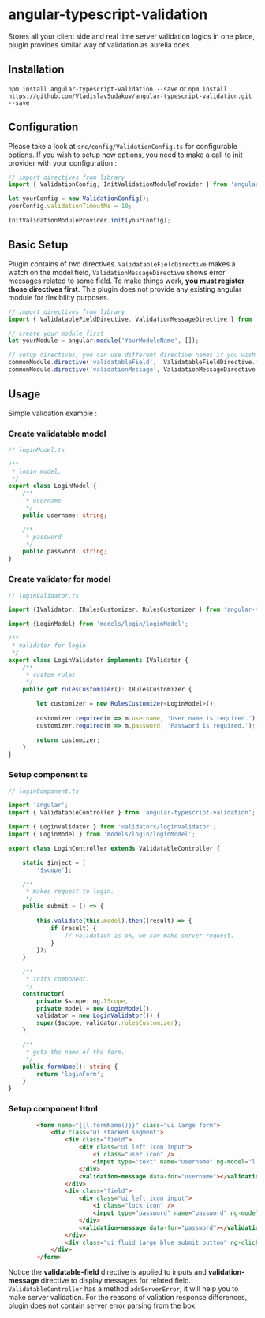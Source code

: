 # angular-typescript-validation
Stores all your client side and real time server validation logics in one place, plugin provides similar way of validation as aurelia does.

## Installation
`npm install angular-typescript-validation --save` or `npm install https://github.com/VladislavSudakov/angular-typescript-validation.git --save`

## Configuration
Please take a look at `src/config/ValidationConfig.ts` for configurable options. If you wish to setup new options, you need to make a call to init provider with your configuration :

```typescript
// import directives from library
import { ValidationConfig, InitValidationModuleProvider } from 'angular-typescript-validation';

let yourConfig = new ValidationConfig();
yourConfig.validationTimoutMs = 10;

InitValidationModuleProvider.init(yourConfig);
```

## Basic Setup
Plugin contains of two directives. `ValidatableFieldDirective` makes a watch on the model field, `ValidationMessageDirective` shows error messages related to some field.
To make things work, **you must register those directives first**. This plugin does not provide any existing angular module for flexibility purposes.

```typescript
// import directives from library
import { ValidatableFieldDirective, ValidationMessageDirective } from 'angular-typescript-validation';

// create your module first
let yourModule = angular.module('YourModuleName', []);

// setup directives, you can use different directive names if you wish to
commonModule.directive('validatableField',  ValidatableFieldDirective.factory);
commonModule.directive('validationMessage', ValidationMessageDirective.factory);
```

## Usage
Simple validation example :

### Create validatable model

```typescript
// loginModel.ts

/**
 * login model.
 */
export class LoginModel {
    /**
     * username
     */
    public username: string;

    /**
     * password
     */
    public password: string;
}
```
### Create validator for model

```typescript
// loginValidator.ts

import {IValidator, IRulesCustomizer, RulesCustomizer } from 'angular-typescript-validation';

import {LoginModel} from 'models/login/loginModel';

/**
 * validator for login
 */
export class LoginValidator implements IValidator {
    /**
     * custom rules.
     */
    public get rulesCustomizer(): IRulesCustomizer {

        let customizer = new RulesCustomizer<LoginModel>();
        
        customizer.required(m => m.username, 'User name is required.');
        customizer.required(m => m.password, 'Password is required.');

        return customizer;
    }
}
```

### Setup component ts

```typescript
// loginComponent.ts

import 'angular';
import { ValidatableController } from 'angular-typescript-validation';

import { LoginValidator } from 'validators/loginValidator';
import { LoginModel } from 'models/login/loginModel';

export class LoginController extends ValidatableController {

    static $inject = [
        '$scope'];

    /**
     * makes request to login.
     */
    public submit = () => {
        
        this.validate(this.model).then((result) => {
            if (result) {
                // validation is ok, we can make server request.  
            }
        });
    }

    /**
     * inits component.
     */
    constructor(
        private $scope: ng.IScope,
        private model = new LoginModel(),
        validator = new LoginValidator()) {
        super($scope, validator.rulesCustomizer);    
    }

    /**
     * gets the name of the form.
     */
    public formName(): string {
        return 'loginForm';
    }
}
```

### Setup component html

```html
        <form name="{{l.formName()}}" class="ui large form">
            <div class="ui stacked segment">
                <div class="field">
                    <div class="ui left icon input">
                        <i class="user icon" />
                        <input type="text" name="username" ng-model="l.model.username" placeholder="Username" validatable-field/>
                    </div>
                    <validation-message data-for="username"></validation-message>
                </div>
                <div class="field">
                    <div class="ui left icon input">
                        <i class="lock icon" />
                        <input type="password" name="password" ng-model="l.model.password" placeholder="Password" validatable-field/>
                    </div>
                    <validation-message data-for="password"></validation-message>
                </div>
                <div class="ui fluid large blue submit button" ng-click="l.submit()">Login</div>
            </div>
        </form>
```

Notice the **validatable-field** directive is applied to inputs and **validation-message** directive to display messages for related field.
`ValidatableController` has a method `addServerError`, it will help you to make server validation. For the reasons of valiation response 
differences, plugin does not contain server error parsing from the box.